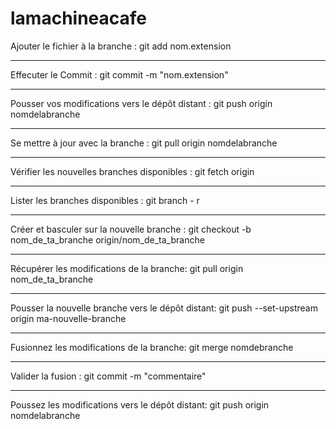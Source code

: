# lamachineacafe
Ajouter le fichier à la branche : 
git add nom.extension

---------

Effecuter le Commit : 
git commit -m "nom.extension"

---------

Pousser vos modifications vers le dépôt distant :
git push origin nomdelabranche

---------

Se mettre à jour avec la branche :
git pull origin nomdelabranche

---------

Vérifier les nouvelles branches disponibles : 
git fetch origin

---------

Lister les branches disponibles : 
git branch - r

---------

Créer et basculer sur la nouvelle branche :
git checkout -b nom_de_ta_branche origin/nom_de_ta_branche

---------

Récupérer les modifications de la branche:
git pull origin nom_de_ta_branche

---------

Pousser la nouvelle branche vers le dépôt distant:
git push --set-upstream origin ma-nouvelle-branche

---------

Fusionnez les modifications de la branche:
git merge nomdebranche

---------
Valider la fusion : 
git commit -m "commentaire"

----------

Poussez les modifications vers le dépôt distant:
git push origin nomdelabranche



